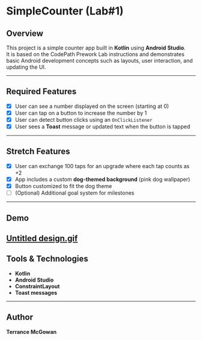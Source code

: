 # SimpleCounter (Lab#1)

## Overview
This project is a simple counter app built in **Kotlin** using **Android Studio**.  
It is based on the CodePath Prework Lab instructions and demonstrates basic Android development concepts such as layouts, user interaction, and updating the UI.

---

## Required Features

- [x] User can see a number displayed on the screen (starting at 0)  
- [x] User can tap on a button to increase the number by 1  
- [x] User can detect button clicks using an `OnClickListener`  
- [x] User sees a **Toast** message or updated text when the button is tapped  

---

## Stretch Features

- [x] User can exchange 100 taps for an upgrade where each tap counts as +2  
- [x] App includes a custom **dog-themed background** (pink dog wallpaper)  
- [x] Button customized to fit the dog theme  
- [ ] (Optional) Additional goal system for milestones  

---

## Demo

[Untitled design.gif](https://github.com/t4rrxnce/SimpleCounter/blob/b460124b2f15c718542c610bb50e03f4398a7c4f/Untitled%20design.gif) 
---

## Tools & Technologies
- **Kotlin**  
- **Android Studio**  
- **ConstraintLayout**  
- **Toast messages**  

---

## Author
**Terrance McGowan**  
